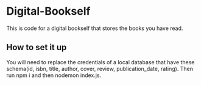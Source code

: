 # Digital-Bookself
This is code for a digital bookself that stores the books you have read.

## How to set it up
You will need to replace the credentials of a local database that have these schema(id, isbn, title, author, cover, review, publication_date, rating).
Then run npm i and then nodemon index.js.
